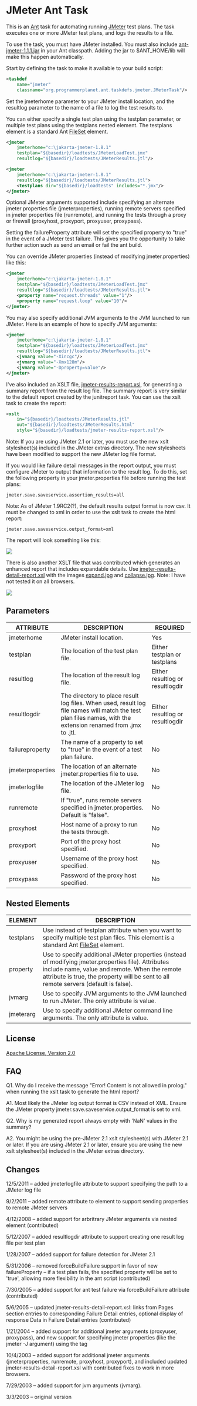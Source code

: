 # JMeter Ant Task

This is an [Ant](http://ant.apache.org/) task for automating running [JMeter](http://jmeter.apache.org) test plans. The task executes one or more JMeter test plans, and logs the results to a file.

To use the task, you must have JMeter installed. You must also include [ant-jmeter-1.1.1.jar](https://github.com/jfifield/ant-jmeter/releases/download/1.1.1/ant-jmeter-1.1.1.jar) in your Ant classpath. Adding the jar to $ANT_HOME/lib will make this happen automatically.

Start by defining the task to make it available to your build script:

```xml
<taskdef
    name="jmeter"
    classname="org.programmerplanet.ant.taskdefs.jmeter.JMeterTask"/>
```

Set the jmeterhome parameter to your JMeter install location, and the resultlog parameter to the name of a file to log the test results to.

You can either specify a single test plan using the testplan parameter, or multiple test plans using the testplans nested element. The testplans element is a standard Ant [FileSet](http://ant.apache.org/manual/Types/fileset.html) element.

```xml
<jmeter
    jmeterhome="c:\jakarta-jmeter-1.8.1"
    testplan="${basedir}/loadtests/JMeterLoadTest.jmx"
    resultlog="${basedir}/loadtests/JMeterResults.jtl"/>
```

```xml
<jmeter
    jmeterhome="c:\jakarta-jmeter-1.8.1"
    resultlog="${basedir}/loadtests/JMeterResults.jtl">
    <testplans dir="${basedir}/loadtests" includes="*.jmx"/>
</jmeter>
```

Optional JMeter arguments supported include specifying an alternate jmeter properties file (jmeterproperties), running remote servers specified in jmeter properties file (runremote), and running the tests through a proxy or firewall (proxyhost, proxyport, proxyuser, proxypass).

Setting the failureProperty attribute will set the specified property to "true" in the event of a JMeter test failure. This gives you the opportunity to take further action such as send an email or fail the ant build.

You can override JMeter properties (instead of modifying jmeter.properties) like this:

```xml
<jmeter
    jmeterhome="c:\jakarta-jmeter-1.8.1"
    testplan="${basedir}/loadtests/JMeterLoadTest.jmx"
    resultlog="${basedir}/loadtests/JMeterResults.jtl">
    <property name="request.threads" value="1"/>
    <property name="request.loop" value="10"/>
</jmeter>
```

You may also specify additional JVM arguments to the JVM launched to run JMeter. Here is an example of how to specify JVM arguments:

```xml
<jmeter
    jmeterhome="c:\jakarta-jmeter-1.8.1"
    testplan="${basedir}/loadtests/JMeterLoadTest.jmx"
    resultlog="${basedir}/loadtests/JMeterResults.jtl">
    <jvmarg value="-Xincgc"/>
    <jvmarg value="-Xmx128m"/>
    <jvmarg value="-Dproperty=value"/>
</jmeter>
```

I've also included an XSLT file, [jmeter-results-report.xsl](xslt/jmeter-results-report.xsl), for generating a summary report from the result log file. The summary report is very similar to the default report created by the junitreport task. You can use the xslt task to create the report:

```xml
<xslt
    in="${basedir}/loadtests/JMeterResults.jtl"
    out="${basedir}/loadtests/JMeterResults.html"
    style="${basedir}/loadtests/jmeter-results-report.xsl"/>
```

Note: If you are using JMeter 2.1 or later, you must use the new xslt stylesheet(s) included in the JMeter extras directory. The new stylesheets have been modified to support the new JMeter log file format.

If you would like failure detail messages in the report output, you must configure JMeter to output that information to the result log. To do this, set the following property in your jmeter.properties file before running the test plans:

```
jmeter.save.saveservice.assertion_results=all
```

Note: As of JMeter 1.9RC2(?), the default results output format is now csv. It must be changed to xml in order to use the xslt task to create the html report:

```
jmeter.save.saveservice.output_format=xml
```

The report will look something like this:

![](img/JMeterResults.jpg?raw=true)

There is also another XSLT file that was contributed which generates an enhanced report that includes expandable details. Use [jmeter-results-detail-report.xsl](xslt/jmeter-results-detail-report.xsl) with the images [expand.jpg](xslt/expand.jpg) and [collapse.jpg](xslt/collapse.jpg). Note: I have not tested it on all browsers.

![](img/JMeterResultsDetail.jpg?raw=true)

## Parameters

| ATTRIBUTE | DESCRIPTION | REQUIRED |
| --- | --- | --- |
| jmeterhome | JMeter install location. | Yes |
| testplan | The location of the test plan file. | Either testplan or testplans |
| resultlog | The location of the result log file. | Either resultlog or resultlogdir |
| resultlogdir | The directory to place result log files. When used, result log file names will match the test plan files names, with the extension renamed from .jmx to .jtl. | Either resultlog or resultlogdir |
| failureproperty | The name of a property to set to "true" in the event of a test plan failure. | No |
| jmeterproperties | The location of an alternate jmeter.properties file to use. | No |
| jmeterlogfile | The location of the JMeter log file. | No |
| runremote | If "true", runs remote servers specified in jmeter.properties. Default is "false". | No |
| proxyhost | Host name of a proxy to run the tests through. | No |
| proxyport | Port of the proxy host specified. | No |
| proxyuser | Username of the proxy host specified. | No |
| proxypass | Password of the proxy host specified. | No |

## Nested Elements

| ELEMENT | DESCRIPTION |
| --- | --- |
| testplans | Use instead of testplan attribute when you want to specify multiple test plan files. This element is a standard Ant [FileSet](http://ant.apache.org/manual/Types/fileset.html) element. |
| property | Use to specify additional JMeter properties (instead of modifying jmeter.properties file). Attributes include name, value and remote. When the remote attribute is true, the property will be sent to all remote servers (default is false). |
| jvmarg | Use to specify JVM arguments to the JVM launched to run JMeter. The only attribute is value. |
| jmeterarg | Use to specify additional JMeter command line arguments. The only attribute is value. |

## License

[Apache License, Version 2.0](http://www.apache.org/licenses/LICENSE-2.0)

## FAQ

Q1. Why do I receive the message "Error! Content is not allowed in prolog." when running the xslt task to generate the html report?

A1. Most likely the JMeter log output format is CSV instead of XML. Ensure the JMeter property jmeter.save.saveservice.output_format is set to xml.

Q2. Why is my generated report always empty with 'NaN' values in the summary?

A2. You might be using the pre-JMeter 2.1 xslt stylesheet(s) with JMeter 2.1 or later. If you are using JMeter 2.1 or later, ensure you are using the new xslt stylesheet(s) included in the JMeter extras directory.

## Changes

12/5/2011 – added jmeterlogfile attribute to support specifying the path to a JMeter log file

9/2/2011 – added remote attribute to <property> element to support sending properties to remote JMeter servers

4/12/2008 – added support for arbritrary JMeter arguments via nested <jmeterarg> element (contributed)

5/12/2007 – added resultlogdir attribute to support creating one result log file per test plan

1/28/2007 – added support for failure detection for JMeter 2.1

5/31/2006 – removed forceBuildFailure support in favor of new failureProperty – if a test plan fails, the specified property will be set to 'true', allowing more flexibility in the ant script (contributed)

7/30/2005 – added support for ant test failure via forceBuildFailure attribute (contributed)

5/6/2005 – updated jmeter-results-detail-report.xsl: links from Pages section entries to corresponding Failure Detail entries, optional display of response Data in Failure Detail entries (contributed)

1/21/2004 – added support for additional jmeter arguments (proxyuser, proxypass), and new support for specifying jmeter properties (like the jmeter -J argument) using the <property> tag

10/4/2003 – added support for additional jmeter arguments (jmeterproperties, runremote, proxyhost, proxyport), and included updated jmeter-results-detail-report.xsl with contributed fixes to work in more browsers.

7/29/2003 – added support for jvm arguments (jvmarg).

3/3/2003 – original version
